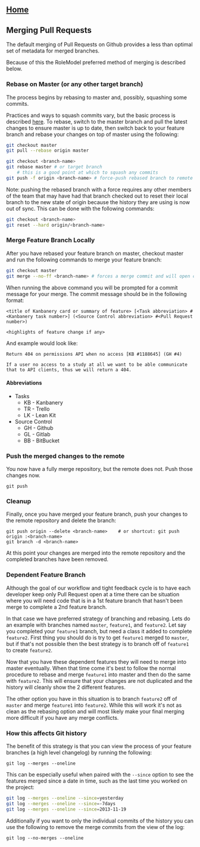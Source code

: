 ## [Home](../README.md)

## Merging Pull Requests

The default merging of Pull Requests on Github provides a less than optimal set of metadata for merged branches.

Because of this the RoleModel preferred method of merging is described below.

### Rebase on Master (or any other target branch)

The process begins by rebasing to master and, possibly, squashing some commits.

Practices and ways to squash commits vary, but the basic process is described [here](http://gitready.com/advanced/2009/02/10/squashing-commits-with-rebase.html).  To rebase, switch to the master branch and pull the latest changes to ensure master is up to date, then switch back to your feature branch and rebase your changes on top of master using the following:

```bash
git checkout master
git pull --rebase origin master

git checkout <branch-name>
git rebase master # or target branch
    # this is a good point at which to squash any commits
git push -f origin <branch-name> # force-push rebased branch to remote
```

Note: pushing the rebased branch with a force requires any other members of the team that may have had that branch checked out to reset their local branch to the new state of origin because the history they are using is now out of sync. This can be done with the following commands:


```bash
git checkout <branch-name>
git reset --hard origin/<branch-name>
```

### Merge Feature Branch Locally

After you have rebased your feature branch on master, checkout master and run the following commands to merge your feature branch:

```bash
git checkout master
git merge --no-ff <branch-name> # forces a merge commit and will open commit prompt
```

When running the above command you will be prompted for a commit message for your merge. The commit message should be in the following format:

```
<title of Kanbanery card or summary of feature> [<Task abbreviation> #<Kanbanery task number>] (<Source Control abbreviation> #<Pull Request number>)

<highlights of feature change if any>
```

And example would look like:

```
Return 404 on permissions API when no access [KB #1188645] (GH #4)

If a user no access to a study at all we want to be able communicate that to API clients, thus we will return a 404.
```

#### Abbreviations

* Tasks
  * KB - Kanbanery
  * TR - Trello
  * LK - Lean Kit
* Source Control
  * GH - Github
  * GL - Gitlab
  * BB - BitBucket

### Push the merged changes to the remote

You now have a fully merge repository, but the remote does not.  Push those changes now.

```git push```

### Cleanup

Finally, once you have merged your feature branch, push your changes to the remote repository and delete the branch:

```git push
git push origin --delete <branch-name>    # or shortcut: git push origin :<branch-name>
git branch -d <branch-name>
```

At this point your changes are merged into the remote repository and the completed branches have been removed.  

### Dependent Feature Branch

Although the goal of our workflow and tight feedback cycle is to have each developer keep only Pull Request open at a time there can be situation where you will need code that is in a 1st feature branch that hasn't been merge to complete a 2nd feature branch.

In that case we have preferred strategy of branching and rebasing. Lets do an example with branches named `master`, `feature1`, and `feature2`. Let say you completed your `feature1` branch, but need a class it added to complete `feature2`. First thing you should do is try to get `feature1` merged to `master`, but if that's not possible then the best strategy is to branch off of `feature1` to create `feature2`.

Now that you have these dependent features they will need to merge into master eventually. When that time come it's best to follow the normal procedure to rebase and merge `feature1` into master and then do the same with `feature2`. This will ensure that your changes are not duplicated and the history will cleanly show the 2 different features.

The other option you have in this situation is to branch `feature2` off of `master` and merge `feature1` into `feature2`. While this will work it's not as clean as the rebasing option and will most likely make your final merging more difficult if you have any merge conflicts.

### How this affects Git history

The benefit of this strategy is that you can view the process of your feature branches (a high level changelog) by running the following:

```
git log --merges --oneline
```

This can be especially useful when paired with the `--since` option to see the features merged since a date in time, such as the last time you worked on the project:

```bash
git log --merges --oneline --since=yesterday
git log --merges --oneline --since=-7days
git log --merges --oneline --since=2013-11-19
```

Additionally if you want to only the individual commits of the history you can use the following to remove the merge commits from the view of the log:

```
git log --no-merges --oneline
```
